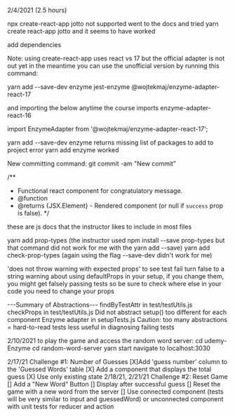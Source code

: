 2/4/2021 (2.5 hours)

npx create-react-app jotto not supported
went to the docs and tried 
  yarn create react-app jotto and it seems to have worked

add dependencies

Note: using create-react-app uses react vs 17 but the official adapter is not out yet
in the meantime you can use the unofficial version by running this command:

yarn add --save-dev enzyme jest-enzyme @wojtekmaj/enzyme-adapter-react-17

and importing the below anytime the course imports enzyme-adapter-react-16

import EnzymeAdapter from '@wojtekmaj/enzyme-adapter-react-17';

yarn add --save-dev enzyme returns missing list of packages to add to project error
yarn add enzyme worked 

New committing command: git commit -am "New commit"

/** 
 * Functional react component for congratulatory message.
 * @function
 * @returns {JSX.Element} - Rendered component (or null if `success` prop is false).
 */

 these are js docs that the instructor likes to include in most files

 yarn add prop-types (the instructor used npm install --save prop-types but that command did not work for me with the yarn add --save)
 yarn add check-prop-types (again using the flag --save-dev didn't work for me)

 'does not throw warning with expected props' to see test fail turn false to a string
 warning about using defaultProps in your setup, if you change them, you might get falsely passing tests so be sure to check where else in your code you need to change your props

 ---Summary of Abstractions---
 findByTestAttr in test/testUtils.js
 checkProps in test/testUtils.js
 Did not abstract setup()
  too different for each component
Enzyme adapter in setupTests.js
Caution: too many abstractions = hard-to-read tests
  less useful in diagnosing failing tests

  2/10/2021
  to play the game and access the random word server:
  cd udemy-Enzyme
  cd random-word-server
  yarn start
  navigate to localhost:3030

  2/17/21
  Challenge #1: Number of Guesses
    [X]Add 'guess number' column to the 'Guessed Words' table
    [X] Add a component that displays the total guess
    [X] Use only existing state
  2/18/21, 2/21/21
  Challenge #2: Reset Game
    [] Add a "New Word" Button
    [] Display after successful guess
    [] Reset the game with a new word from the server
    [] Use connected component (tests will be very similar to input and guessedWord)
      or unconnected component with unit tests for reducer and action
